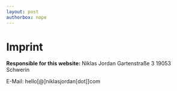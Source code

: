 ```yaml
---
layout: post
authorbox: nope
---
```


# Imprint

**Responsible for this website:**
Niklas Jordan
Gartenstraße 3
19053 Schwerin

E-Mail: hello[@]niklasjordan[dot]]com